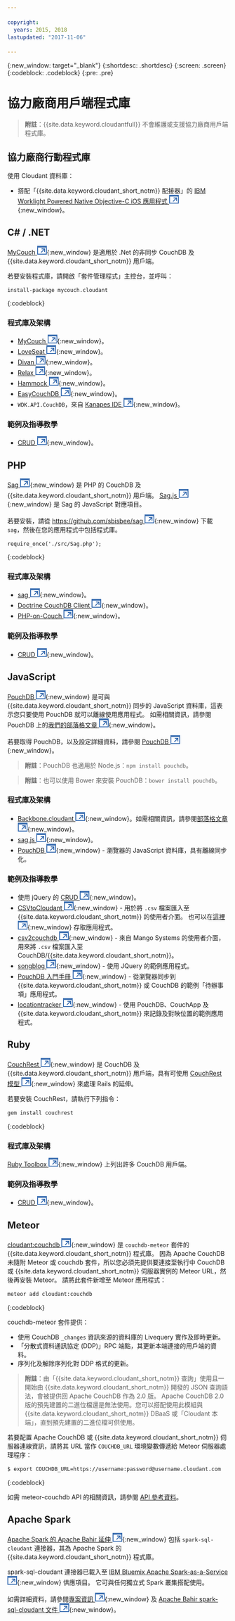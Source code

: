 ```yaml
---

copyright:
  years: 2015, 2018
lastupdated: "2017-11-06"

---
```


{:new_window: target="_blank"}
{:shortdesc: .shortdesc}
{:screen: .screen}
{:codeblock: .codeblock}
{:pre: .pre}

# 協力廠商用戶端程式庫

>   **附註**：{{site.data.keyword.cloudantfull}} 不會維護或支援協力廠商用戶端程式庫。

## 協力廠商行動程式庫

使用 Cloudant 資料庫：

-   搭配「{{site.data.keyword.cloudant_short_notm}} 配接器」的 [IBM Worklight Powered Native Objective-C iOS 應用程式 ![外部鏈結圖示](../images/launch-glyph.svg "外部鏈結圖示")](http://www.tricedesigns.com/2014/11/17/ibm-worklight-powered-native-objective-c-ios-apps/){:new_window}。

## C# / .NET

[MyCouch ![外部鏈結圖示](../images/launch-glyph.svg "外部鏈結圖示")](https://github.com/danielwertheim/mycouch){:new_window} 是適用於 .Net 的非同步 CouchDB 及 {{site.data.keyword.cloudant_short_notm}} 用戶端。

若要安裝程式庫，請開啟「套件管理程式」主控台，並呼叫：

```
install-package mycouch.cloudant
```
{:codeblock}

### 程式庫及架構

-   [MyCouch ![外部鏈結圖示](../images/launch-glyph.svg "外部鏈結圖示")](https://github.com/danielwertheim/mycouch){:new_window}。
-   [LoveSeat ![外部鏈結圖示](../images/launch-glyph.svg "外部鏈結圖示")](https://github.com/soitgoes/LoveSeat){:new_window}。
-   [Divan ![外部鏈結圖示](../images/launch-glyph.svg "外部鏈結圖示")](https://github.com/foretagsplatsen/Divan){:new_window}。
-   [Relax ![外部鏈結圖示](../images/launch-glyph.svg "外部鏈結圖示")](https://github.com/arobson/Relax){:new_window}。
-   [Hammock ![外部鏈結圖示](../images/launch-glyph.svg "外部鏈結圖示")](http://code.google.com/p/relax-net/){:new_window}。
-   [EasyCouchDB ![外部鏈結圖示](../images/launch-glyph.svg "外部鏈結圖示")](https://github.com/hhariri/EasyCouchDB){:new_window}。
-   `WDK.API.CouchDB`，來自 [Kanapes IDE ![外部鏈結圖示](../images/launch-glyph.svg "外部鏈結圖示")](http://kanapeside.com/){:new_window}。

### 範例及指導教學

-   [CRUD ![外部鏈結圖示](../images/launch-glyph.svg "外部鏈結圖示")](https://github.com/cloudant/haengematte/tree/master/c%23){:new_window}。

## PHP

[Sag ![外部鏈結圖示](../images/launch-glyph.svg "外部鏈結圖示")](https://github.com/sbisbee/sag){:new_window} 是 PHP 的 CouchDB 及 {{site.data.keyword.cloudant_short_notm}} 用戶端。
[Sag.js ![外部鏈結圖示](../images/launch-glyph.svg "外部鏈結圖示")](https://github.com/sbisbee/sag-js){:new_window} 是 Sag 的 JavaScript 對應項目。

若要安裝，請從 [https://github.com/sbisbee/sag ![外部鏈結圖示](../images/launch-glyph.svg "外部鏈結圖示")](https://github.com/sbisbee/sag){:new_window} 下載 `sag`，然後在您的應用程式中包括程式庫。

```
require_once('./src/Sag.php');
```
{:codeblock}

### 程式庫及架構

-   [sag ![外部鏈結圖示](../images/launch-glyph.svg "外部鏈結圖示")](https://github.com/sbisbee/sag){:new_window}。
-   [Doctrine CouchDB Client ![外部鏈結圖示](../images/launch-glyph.svg "外部鏈結圖示")](https://github.com/doctrine/couchdb-client){:new_window}。
-   [PHP-on-Couch ![外部鏈結圖示](../images/launch-glyph.svg "外部鏈結圖示")](https://github.com/dready92/PHP-on-Couch){:new_window}。

### 範例及指導教學

-   [CRUD ![外部鏈結圖示](../images/launch-glyph.svg "外部鏈結圖示")](https://github.com/cloudant/haengematte/tree/master/php){:new_window}。

## JavaScript

[PouchDB ![外部鏈結圖示](../images/launch-glyph.svg "外部鏈結圖示")](http://pouchdb.com/){:new_window} 是可與 {{site.data.keyword.cloudant_short_notm}} 同步的 JavaScript 資料庫，這表示您只要使用 PouchDB 就可以離線使用應用程式。
如需相關資訊，請參閱 PouchDB 上的[我們的部落格文章 ![外部鏈結圖示](../images/launch-glyph.svg "外部鏈結圖示")](https://cloudant.com/blog/pouchdb){:new_window}。

若要取得 PouchDB，以及設定詳細資料，請參閱 [PouchDB ![外部鏈結圖示](../images/launch-glyph.svg "外部鏈結圖示")](http://pouchdb.com/){:new_window}。

>   **附註**：PouchDB 也適用於 Node.js：`npm install pouchdb`。

>   **附註**：也可以使用 Bower 來安裝 PouchDB：`bower install pouchdb`。

### 程式庫及架構

-   [Backbone.cloudant ![外部鏈結圖示](../images/launch-glyph.svg "外部鏈結圖示")](https://github.com/cloudant-labs/backbone.cloudant){:new_window}。如需相關資訊，請參閱[部落格文章 ![外部鏈結圖示](../images/launch-glyph.svg "外部鏈結圖示")](https://cloudant.com/blog/backbone-and-cloudant/){:new_window}。
-   [sag.js ![外部鏈結圖示](../images/launch-glyph.svg "外部鏈結圖示")](https://github.com/sbisbee/sag-js){:new_window}。
-   [PouchDB ![外部鏈結圖示](../images/launch-glyph.svg "外部鏈結圖示")](http://pouchdb.com/){:new_window} - 瀏覽器的 JavaScript 資料庫，具有離線同步化。

### 範例及指導教學

-   使用 jQuery 的 [CRUD ![外部鏈結圖示](../images/launch-glyph.svg "外部鏈結圖示")](https://github.com/cloudant/haengematte/tree/master/javascript-jquery){:new_window}。
-   [CSVtoCloudant ![外部鏈結圖示](../images/launch-glyph.svg "外部鏈結圖示")](https://github.com/michellephung/CSVtoCloudant){:new_window} - 用於將 `.csv` 檔案匯入至 {{site.data.keyword.cloudant_short_notm}} 的使用者介面。
    也可以在[這裡 ![外部鏈結圖示](../images/launch-glyph.svg "外部鏈結圖示")](https://michellephung.github.io/CSVtoCloudant/){:new_window} 存取應用程式。
-   [csv2couchdb ![外部鏈結圖示](../images/launch-glyph.svg "外部鏈結圖示")](https://github.com/Mango-information-systems/csv2couchdb){:new_window} - 來自 Mango Systems 的使用者介面，用來將 `.csv` 檔案匯入至 CouchDB/{{site.data.keyword.cloudant_short_notm}}。
-   [songblog ![外部鏈結圖示](../images/launch-glyph.svg "外部鏈結圖示")](https://github.com/millayr/songblog){:new_window} - 使用 JQuery 的範例應用程式。
-   [PouchDB 入門手冊 ![外部鏈結圖示](../images/launch-glyph.svg "外部鏈結圖示")](http://pouchdb.com/getting-started.html){:new_window} - 從瀏覽器同步到 {{site.data.keyword.cloudant_short_notm}} 或 CouchDB 的範例「待辦事項」應用程式。
-   [locationtracker ![外部鏈結圖示](../images/launch-glyph.svg "外部鏈結圖示")](https://github.com/rajrsingh/locationtracker){:new_window} - 使用 PouchDB、CouchApp 及 {{site.data.keyword.cloudant_short_notm}} 來記錄及對映位置的範例應用程式。

## Ruby

[CouchRest ![外部鏈結圖示](../images/launch-glyph.svg "外部鏈結圖示")](https://github.com/couchrest/couchrest){:new_window} 是 CouchDB 及 {{site.data.keyword.cloudant_short_notm}} 用戶端，具有可使用 [CouchRest 模型 ![外部鏈結圖示](../images/launch-glyph.svg "外部鏈結圖示")](https://github.com/couchrest/couchrest_model){:new_window} 來處理 Rails 的延伸。

若要安裝 CouchRest，請執行下列指令：

```sh
gem install couchrest
```
{:codeblock}

### 程式庫及架構

[Ruby Toolbox ![外部鏈結圖示](../images/launch-glyph.svg "外部鏈結圖示")](https://www.ruby-toolbox.com/categories/couchdb_clients){:new_window} 上列出許多 CouchDB 用戶端。

### 範例及指導教學

-   [CRUD ![外部鏈結圖示](../images/launch-glyph.svg "外部鏈結圖示")](https://github.com/cloudant/haengematte/tree/master/ruby){:new_window}。

<div id="couchdb"></div>

## Meteor

[cloudant:couchdb ![外部鏈結圖示](../images/launch-glyph.svg "外部鏈結圖示")](https://atmospherejs.com/cloudant/couchdb){:new_window} 是 `couchdb-meteor` 套件的 {{site.data.keyword.cloudant_short_notm}} 程式庫。
因為 Apache CouchDB 未隨附 Meteor 或 couchdb 套件，所以您必須先提供要連接至執行中 CouchDB 或 {{site.data.keyword.cloudant_short_notm}} 伺服器實例的 Meteor URL，然後再安裝 Meteor。
請將此套件新增至 Meteor 應用程式：

```sh
meteor add cloudant:couchdb
```
{:codeblock}

couchdb-meteor 套件提供：

-   使用 CouchDB `_changes` 資訊來源的資料庫的 Livequery 實作及即時更新。
-   「分散式資料通訊協定 (DDP)」RPC 端點，其更新本端連接的用戶端的資料。
-   序列化及解除序列化對 DDP 格式的更新。

>   **附註**：由「{{site.data.keyword.cloudant_short_notm}} 查詢」使用且一開始由 {{site.data.keyword.cloudant_short_notm}} 開發的 JSON 查詢語法，會被提供回 Apache CouchDB 作為 2.0 版。
    Apache CouchDB 2.0 版的預先建置的二進位檔還是無法使用。您可以搭配使用此模組與 {{site.data.keyword.cloudant_short_notm}} DBaaS 或「Cloudant 本端」，直到預先建置的二進位檔可供使用。

若要配置 Apache CouchDB 或 {{site.data.keyword.cloudant_short_notm}} 伺服器連線資訊，請將其 URL 當作 `COUCHDB_URL` 環境變數傳遞給 Meteor 伺服器處理程序：

```sh
$ export COUCHDB_URL=https://username:password@username.cloudant.com
```
{:codeblock}

如需 meteor-couchdb API 的相關資訊，請參閱 [API 參考資料](../api/index.html)。 

## Apache Spark

[Apache Spark 的 Apache Bahir 延伸 ![外部鏈結圖示](../images/launch-glyph.svg "外部鏈結圖示")](http://bahir.apache.org/#home){:new_window} 包括 `spark-sql-cloudant` 連接器，其為 Apache Spark 的 {{site.data.keyword.cloudant_short_notm}} 程式庫。

spark-sql-cloudant 連接器已載入至 [IBM Bluemix Apache Spark-as-a-Service ![外部鏈結圖示](../images/launch-glyph.svg "外部鏈結圖示")](https://console.ng.bluemix.net/catalog/services/apache-spark/){:new_window} 供應項目。
它可與任何獨立式 Spark 叢集搭配使用。

如需詳細資料，請參閱[專案資訊 ![外部鏈結圖示](../images/launch-glyph.svg "外部鏈結圖示")](https://github.com/apache/bahir/tree/master/sql-cloudant){:new_window} 及 [Apache Bahir spark-sql-cloudant 文件 ![外部鏈結圖示](../images/launch-glyph.svg "外部鏈結圖示")](http://bahir.apache.org/docs/spark/current/spark-sql-cloudant/){:new_window}。
